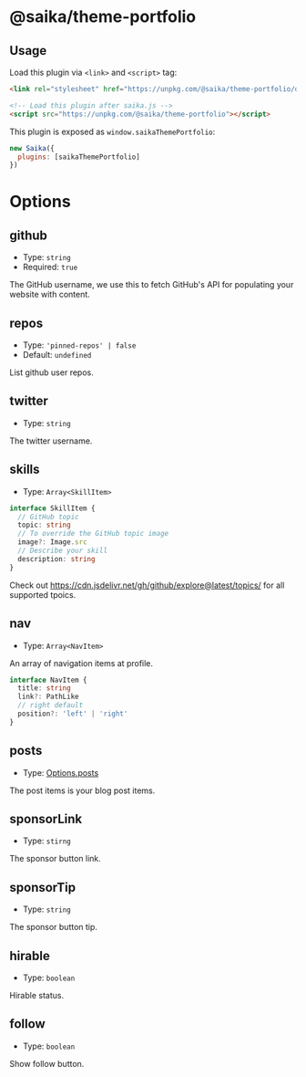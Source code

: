# @saika/theme-portfolio

## Usage

Load this plugin via `<link>` and `<script>` tag:

```html
<link rel="stylesheet" href="https://unpkg.com/@saika/theme-portfolio/dist/index.css">

<!-- Load this plugin after saika.js -->
<script src="https://unpkg.com/@saika/theme-portfolio"></script>
```

This plugin is exposed as `window.saikaThemePortfolio`:

```js
new Saika({
  plugins: [saikaThemePortfolio]
})
```

# Options

## github

- Type: `string`
- Required: `true`

The GitHub username, we use this to fetch GitHub's API for populating your website with content.

## repos

- Type: `'pinned-repos' | false`
- Default: `undefined`

List github user repos.

## twitter

- Type: `string`

The twitter username.

## skills

- Type: `Array<SkillItem>`

```ts
interface SkillItem {
  // GitHub topic
  topic: string
  // To override the GitHub topic image
  image?: Image.src
  // Describe your skill
  description: string
}
```

Check out https://cdn.jsdelivr.net/gh/github/explore@latest/topics/ for all supported tpoics.

## nav

- Type: `Array<NavItem>`

An array of navigation items at profile.

```ts
interface NavItem {
  title: string
  link?: PathLike
  // right default
  position?: 'left' | 'right'
}
```

## posts

- Type: [Options.posts](/reference/options#posts)

The post items is your blog post items.

## sponsorLink

- Type: `stirng`

The sponsor button link.

## sponsorTip

- Type: `string`

The sponsor button tip.

## hirable

- Type: `boolean`

Hirable status.

## follow

- Type: `boolean`

Show follow button.
